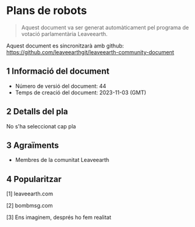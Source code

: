 # Plans de robots

>Aquest document va ser generat automàticament pel programa de votació parlamentària Leaveearth.

Aquest document es sincronitzarà amb github: https://github.com/leaveearthgit/leaveearth-community-document

## 1 Informació del document

- Número de versió del document: 44
- Temps de creació del document: 2023-11-03 (GMT)

## 2 Detalls del pla

No s'ha seleccionat cap pla

## 3 Agraïments
* Membres de la comunitat Leaveearth

## 4 Popularitzar
[1] leaveearth.com

[2] bombmsg.com

[3] Ens imaginem, després ho fem realitat